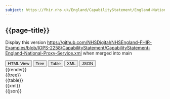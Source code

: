 ```yaml
---
subject: https://fhir.nhs.uk/England/CapabilityStatement/England-National-Proxy-Service
---
```

## {{page-title}}

Display this version https://github.com/NHSDigital/NHSEngland-FHIR-Examples/blob/IOPS-2258/CapabilityStatement/CapabilityStatement-England-National-Proxy-Service.xml when merged into main


<div class="tab">
  <button class="tablinks active" onclick="openTab(event, 'HTML')">HTML View</button>
  <button class="tablinks" onclick="openTab(event, 'TREE')">Tree</button>
  <button class="tablinks" onclick="openTab(event, 'TABLE')">Table</button>
  <button class="tablinks" onclick="openTab(event, 'XML')">XML</button>
  <button class="tablinks" onclick="openTab(event, 'JSON')">JSON</button>
</div>
<div id="HTML" class="tabcontent" style="display:block">
  {{render}}
</div>
<div id="TREE" class="tabcontent">
  {{tree}}
</div>
<div id="TABLE" class="tabcontent">
  {{table}}
</div>
<div id="XML" class="tabcontent">
 {{xml}}
</div>
<div id="JSON" class="tabcontent">
 {{json}}
</div>